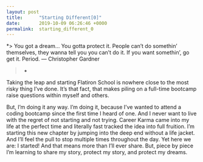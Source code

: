 ```yaml
---
layout: post
title:      "Starting Different[0]"
date:       2019-10-09 06:26:46 +0000
permalink:  starting_different_0
---
```



*> You got a dream… You gotta protect it. People can’t do somethin’ themselves, they wanna tell you you can’t do it. If you want somethin’, go get it. Period. — Christopher Gardner
> *

  Taking the leap and starting Flatiron School is nowhere close to the most risky thing I’ve done. It’s that fact, that makes piling on a full-time bootcamp raise questions within myself and others.

  But, I’m doing it any way. I’m doing it, because I’ve wanted to attend a coding bootcamp since the first time I heard of one. And I never want to live with the regret of not starting and not trying. Career Karma came into my life at the perfect time and literally fast tracked the idea into full fruition. I’m starting this new chapter by jumping into the deep end without a life jacket. And I’ll feel the pull to stop multiple times throughout the day. Yet here we are: I started! And that means more than I’ll ever share. But, piece by piece I’m learning to share my story, protect my story, and protect my dreams.
